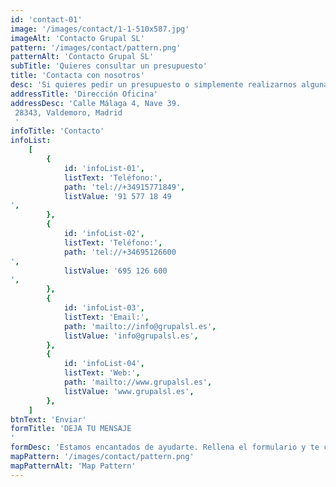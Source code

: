 ```yaml
---
id: 'contact-01'
image: '/images/contact/1-1-510x587.jpg'
imageAlt: 'Contacto Grupal SL'
pattern: '/images/contact/pattern.png'
patternAlt: 'Contacto Grupal SL'
subTitle: 'Quieres consultar un presupuesto'
title: 'Contacta con nosotros'
desc: 'Si quieres pedir un presupuesto o simplemente realizarnos alguna consulta o solucionar alguna duda rellena el formulario y envianoslo. Estaremos encantados de atenderte'
addressTitle: 'Dirección Oficina'
addressDesc: 'Calle Málaga 4, Nave 39.
 28343, Valdemoro, Madrid
 '
infoTitle: 'Contacto'
infoList:
    [
        {
            id: 'infoList-01',
            listText: 'Teléfono:',
            path: 'tel://+34915771849',
            listValue: '91 577 18 49
',
        },
        {
            id: 'infoList-02',
            listText: 'Teléfono:',
            path: 'tel://+34695126600
',
            listValue: '695 126 600
',
        },
        {
            id: 'infoList-03',
            listText: 'Email:',
            path: 'mailto://info@grupalsl.es',
            listValue: 'info@grupalsl.es',
        },
        {
            id: 'infoList-04',
            listText: 'Web:',
            path: 'mailto://www.grupalsl.es',
            listValue: 'www.grupalsl.es',
        },
    ]
btnText: 'Enviar'
formTitle: 'DEJA TU MENSAJE
'
formDesc: 'Estamos encantados de ayudarte. Rellena el formulario y te contestaremos en el menor tiempo posible'
mapPattern: '/images/contact/pattern.png'
mapPatternAlt: 'Map Pattern'
---
```

